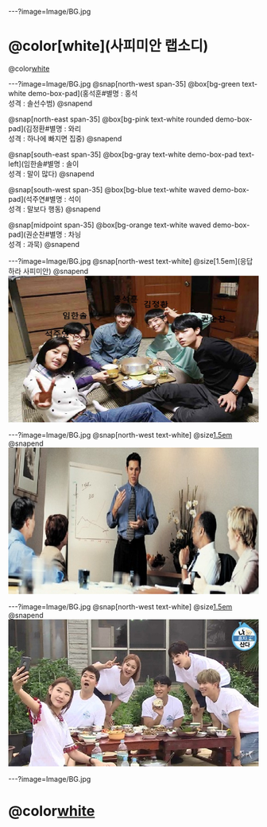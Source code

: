 ---?image=Image/BG.jpg
#  @color[white](사피미안 랩소디) 
@color[white](구미_2반_3조) 

---?image=Image/BG.jpg
@snap[north-west span-35]
@box[bg-green text-white demo-box-pad](홍석훈#별명 : 홍석</br>성격 : 솔선수범)
@snapend

@snap[north-east span-35]
@box[bg-pink text-white rounded demo-box-pad](김정환#별명 : 와리</br>성격 : 하나에 빠지면 집중)
@snapend

@snap[south-east span-35]
@box[bg-gray text-white demo-box-pad text-left](임한솔#별명 : 솔이</br>성격 : 말이 많다)
@snapend

@snap[south-west span-35]
@box[bg-blue text-white waved demo-box-pad](석주연#별명 : 석이</br>성격 : 말보다 행동)
@snapend

@snap[midpoint span-35]
@box[bg-orange text-white waved demo-box-pad](권순찬#별명 : 차닁</br>성격 : 과묵)
@snapend

---?image=Image/BG.jpg
@snap[north-west text-white]
@size[1.5em](응답하라 사피미안)
@snapend
![1988](Image/image2.jpg)

---?image=Image/BG.jpg
@snap[north-west text-white]
@size[1.5em](연말계획)
@snapend
![study](Image/study.jpg)

---?image=Image/BG.jpg
@snap[north-west text-white]
@size[1.5em](연말계획)
@snapend
![study](Image/Dinner.jpg)

---?image=Image/BG.jpg
#  @color[white](감사합니다) 
